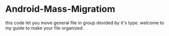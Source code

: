 # Android-Mass-Migratiom
this code let you move general file in group devided by it's type.
welcome to my guide to make your file organized.
